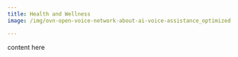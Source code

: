 ```yaml
---
title: Health and Wellness
image: /img/ovn-open-voice-network-about-ai-voice-assistance_optimized.jpg

---
```


content
here